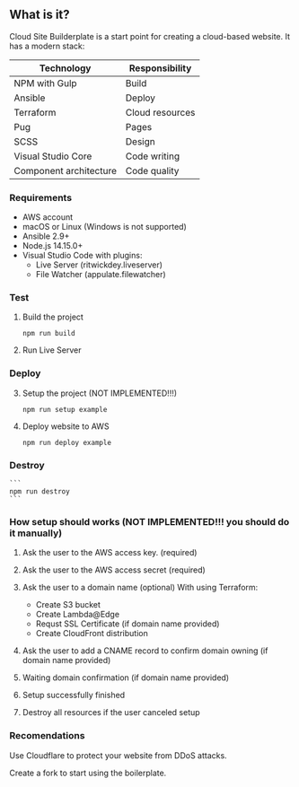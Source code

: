 ## What is it?

Cloud Site Builderplate is a start point for creating a cloud-based website. It has a modern stack:

| Technology             | Responsibility  |
|------------------------|-----------------|
| NPM with Gulp          | Build           |
| Ansible                | Deploy          |
| Terraform              | Cloud resources |
| Pug                    | Pages           |
| SCSS                   | Design          |
| Visual Studio Core     | Code writing    |
| Component architecture | Code quality    |

### Requirements

* AWS account
* macOS or Linux (Windows is not supported)
* Ansible 2.9+
* Node.js 14.15.0+
* Visual Studio Code with plugins:
    * Live Server (ritwickdey.liveserver)
    * File Watcher (appulate.filewatcher)

### Test

1. Build the project

    ```
    npm run build
    ```

2. Run Live Server


### Deploy

3. Setup the project (NOT IMPLEMENTED!!!)

    ```
    npm run setup example
    ```

4. Deploy website to AWS

    ```
    npm run deploy example
    ```

### Destroy

    ```
    npm run destroy
    ```

### How setup should works (NOT IMPLEMENTED!!! you should do it manually)

1. Ask the user to the AWS access key. (required)

2. Ask the user to the AWS access secret (required)

3. Ask the user to a domain name (optional)
    With using Terraform:
    * Create S3 bucket
    * Create Lambda@Edge
    * Requst SSL Certificate (if domain name provided)
    * Create CloudFront distribution

4. Ask the user to add a CNAME record to confirm domain owning (if domain name provided)

5. Waiting domain confirmation (if domain name provided)

6. Setup successfully finished

7. Destroy all resources if the user canceled setup

### Recomendations

Use Cloudflare to protect your website from DDoS attacks.

Create a fork to start using the boilerplate.